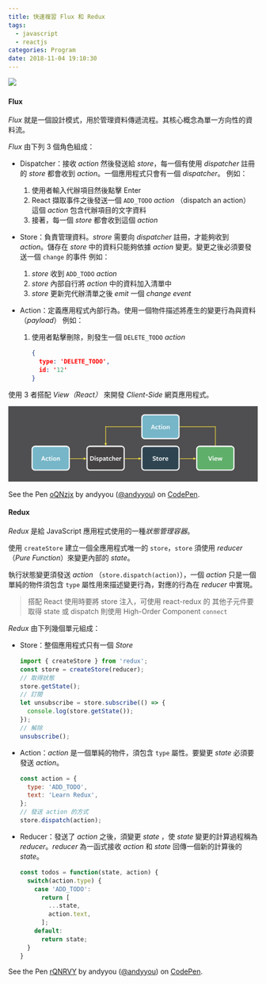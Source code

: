 ```yaml
---
title: 快速複習 Flux 和 Redux
tags:
  - javascript
  - reactjs
categories: Program
date: 2018-11-04 19:10:30
---
```


![](https://cdn-images-1.medium.com/max/949/1*3lvNEQE4SF6Z1l-680cfSQ.jpeg)

<!-- more -->

#### Flux

*Flux* 就是一個設計模式，用於管理資料傳遞流程。其核心概念為單一方向性的資料流。

*Flux* 由下列 3 個角色組成：

* Dispatcher：接收 *action* 然後發送給 *store*，每一個有使用 *dispatcher* 註冊的 *store* 都會收到 *action*。一個應用程式只會有一個 *dispatcher*。
  例如：

  1. 使用者輸入代辦項目然後點擊 Enter
  2. React 擷取事件之後發送一個 `ADD_TODO` *action* （dispatch an action） 這個 *action* 包含代辦項目的文字資料
  3. 接著，每一個 *store* 都會收到這個 *action*

* Store：負責管理資料。*strore* 需要向 *dispatcher* 註冊，才能夠收到 *action*。儲存在 *store* 中的資料只能夠依據 *action* 變更。變更之後必須要發送一個 `change` 的事件
  例如：

  1. *store* 收到 `ADD_TODO` *action*
  2. *store* 內部自行將 *action* 中的資料加入清單中
  3. *store* 更新完代辦清單之後 *emit* 一個 *change event*

* Action：定義應用程式內部行為。使用一個物件描述將產生的變更行為與資料（*payload*）
  例如：

  1. 使用者點擊刪除，則發生一個 `DELETE_TODO` *action*

     ```json
     {
       type: 'DELETE_TODO',
       id: '12'
     }
     ```


使用 3 者搭配 *View（React）* 來開發 *Client-Side* 網頁應用程式。

![](https://raw.githubusercontent.com/facebook/flux/master/examples/flux-concepts/flux-simple-f8-diagram-with-client-action-1300w.png)

<p data-height="300" data-theme-id="8540" data-slug-hash="oQNzjx" data-default-tab="js" data-user="andyyou" data-pen-title="oQNzjx" class="codepen">See the Pen <a href="https://codepen.io/andyyou/pen/oQNzjx/">oQNzjx</a> by andyyou (<a href="https://codepen.io/andyyou">@andyyou</a>) on <a href="https://codepen.io">CodePen</a>.</p>
<script async src="https://static.codepen.io/assets/embed/ei.js"></script>



#### Redux

*Redux* 是給 JavaScript 應用程式使用的一種*狀態管理容器*。

使用 `createStore` 建立一個全應用程式唯一的 `store`，`store` 須使用 *reducer* （*Pure Function*）來變更內部的 *state*。

執行狀態變更須發送 *action* （`store.dispatch(action)`），一個 *action* 只是一個單純的物件須包含 `type` 屬性用來描述變更行為，對應的行為在 *reducer* 中實現。

> 搭配 React 使用時要將 store 注入，可使用 react-redux 的 <Provider>
> 其他子元件要取得 state 或 dispatch 則使用 High-Order Component `connect`

*Redux* 由下列幾個單元組成：

* Store：整個應用程式只有一個 *Store*

  ```js
  import { createStore } from 'redux';
  const store = createStore(reducer);
  // 取得狀態
  store.getState();
  // 訂閱
  let unsubscribe = store.subscribe(() => {
    console.log(store.getState());
  });
  // 解除
  unsubscribe();
  ```

* Action：*action* 是一個單純的物件，須包含 `type` 屬性。要變更 *state* 必須要發送 *action*。

  ```js
  const action = {
    type: 'ADD_TODO',
    text: 'Learn Redux',
  };
  // 發送 action 的方式
  store.dispatch(action);
  ```

* Reducer：發送了 *action* 之後，須變更 *state* ，使 *state* 變更的計算過程稱為 *reducer*。*reducer* 為一函式接收 *action* 和 *state* 回傳一個新的計算後的 *state*。

  ```js
  const todos = function(state, action) {
    switch(action.type) {
      case 'ADD_TODO':
        return [
          ...state,
          action.text,
        ];
      default:
        return state;
    }
  }
  ```

<p data-height="300" data-theme-id="8540" data-slug-hash="rQNRVY" data-default-tab="js" data-user="andyyou" data-pen-title="rQNRVY" class="codepen">See the Pen <a href="https://codepen.io/andyyou/pen/rQNRVY/">rQNRVY</a> by andyyou (<a href="https://codepen.io/andyyou">@andyyou</a>) on <a href="https://codepen.io">CodePen</a>.</p>
<script async src="https://static.codepen.io/assets/embed/ei.js"></script>
